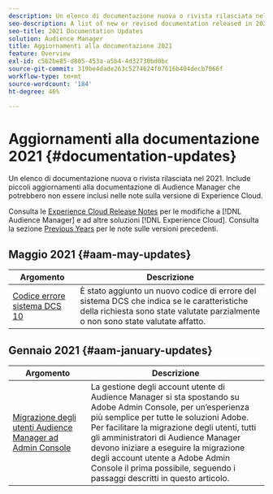 ```yaml
---
description: Un elenco di documentazione nuova o rivista rilasciata nel 2021. Include piccoli aggiornamenti alla documentazione di Audience Manager che potrebbero non essere inclusi nelle note sulla versione di Experience Cloud.
seo-description: A list of new or revised documentation released in 2021. Includes minor updates to the Audience Manager documentation that might not be covered in the Experience Cloud release notes.
seo-title: 2021 Documentation Updates
solution: Audience Manager
title: Aggiornamenti alla documentazione 2021
feature: Overview
exl-id: c5b2be85-d805-453a-a5b4-4d32730bd0bc
source-git-commit: 319be4dade263c5274624f07616b404decb7066f
workflow-type: tm+mt
source-wordcount: '184'
ht-degree: 46%

---
```


# Aggiornamenti alla documentazione 2021 {#documentation-updates}

Un elenco di documentazione nuova o rivista rilasciata nel 2021. Include piccoli aggiornamenti alla documentazione di Audience Manager che potrebbero non essere inclusi nelle note sulla versione di Experience Cloud.

Consulta le [Experience Cloud Release Notes](https://experienceleague.adobe.com/docs/release-notes/experience-cloud/current.html) per le modifiche a [!DNL Audience Manager] e ad altre soluzioni [!DNL Experience Cloud]. Consulta la sezione [Previous Years](../docs-updates/docs-2020.md) per le note sulle versioni precedenti.

## Maggio 2021 {#aam-may-updates}

| Argomento | Descrizione |
|--- |----|
| [Codice errore sistema DCS 10](../api/dcs-intro/dcs-api-reference/dcs-error-codes.md) | È stato aggiunto un nuovo codice di errore del sistema DCS che indica se le caratteristiche della richiesta sono state valutate parzialmente o non sono state valutate affatto. |

## Gennaio 2021 {#aam-january-updates}

| Argomento | Descrizione |
|--- |----|
| [Migrazione degli utenti Audience Manager ad Admin Console](/help/using/features/administration/admin-console-migration.md) | La gestione degli account utente di Audience Manager si sta spostando su Adobe Admin Console, per un’esperienza più semplice per tutte le soluzioni Adobe. <br> Per facilitare la migrazione degli utenti, tutti gli amministratori di Audience Manager devono iniziare a eseguire la migrazione degli account utente a Adobe Admin Console il prima possibile, seguendo i passaggi descritti in questo articolo. |
